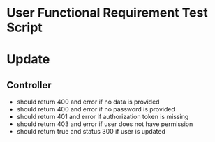 # User Functional Requirement Test Script

# Update
## Controller
- should return 400 and error if no data is provided
- should return 400 and error if no password is provided
- should return 401 and error if authorization token is missing
- should return 403 and error if user does not have permission
- should return true and status 300 if user is updated